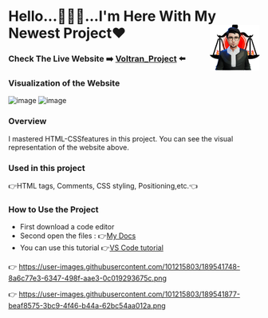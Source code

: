 # Hello...🙋🏻‍♂️...I'm Here With My Newest Project❤<img align="right" src="https://github.com/Muka6363/PROJELER_MK/blob/main/Images/avatar_2-removebg-preview.png"  width="100px">
### Check The Live Website :arrow_right: [Voltran_Project](https://muka6363.github.io/PROJELER_MK/1.Voltran/index.html) :arrow_left:
### Visualization of the Website
![image](https://user-images.githubusercontent.com/101215803/189541748-8a6c77e3-6347-498f-aae3-0c019293675c.png)
![image](https://user-images.githubusercontent.com/101215803/189541877-beaf8575-3bc9-4f46-b44a-62bc54aa012a.png)


### Overview
I mastered HTML-CSSfeatures in this project. You can see the visual representation of the website above.
### Used in this project
:point_right:HTML tags, Comments, CSS styling, Positioning,etc.:point_left:
### How to Use the Project
+ First download a code editor
+ Second open the files : :point_right:[My Docs](https://muka6363.github.io/PROJELER_MK/1.Voltran/index.html)
+ You can use this tutorial :point_right:[VS Code tutorial](https://www.youtube.com/watch?v=fJEbVCrEMSE)

:point_right: https://user-images.githubusercontent.com/101215803/189541748-8a6c77e3-6347-498f-aae3-0c019293675c.png

:point_right: https://user-images.githubusercontent.com/101215803/189541877-beaf8575-3bc9-4f46-b44a-62bc54aa012a.png
